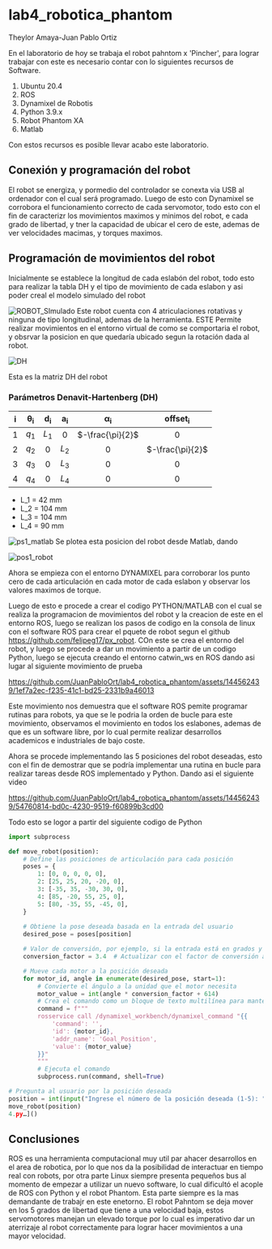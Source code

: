 # lab4_robotica_phantom
Theylor Amaya-Juan Pablo Ortiz


En el laboratorio de hoy se trabaja el robot pahntom x 'Pincher', para lograr trabajar con este es necesario contar con lo siguientes recursos de Software.

1. Ubuntu 20.4
2. ROS
3. Dynamixel de Robotis
4. Python 3.9.x
5. Robot Phantom XA
6. Matlab

Con estos recursos es posible llevar acabo este laboratorio.

## Conexión y programación del robot 

El robot se energiza, y pormedio del controlador se conexta via USB al ordenador con el cual será programado.
Luego de esto con Dynamixel se corrobora el funcionamiento correcto de cada servomotor, todo esto con el fin de caracterizr los movimientos maximos y minimos del robot, e cada grado de libertad, y tner la capacidad de ubicar el cero de este, ademas de ver velocidades macimas, y torques maximos.

## Programación de movimientos del robot
 Inicialmente se establece la longitud de cada eslabón del robot, todo esto para realizar la tabla DH y el tipo de movimiento de cada eslabon y asi poder creal el modelo simulado del robot

![ROBOT_SImulado](https://github.com/JuanPabloOrt/lab4_robotica_phantom/assets/144562439/3c7c519e-4470-4170-85cc-fd47d45e9990)
Este robot cuenta con 4 atriculaciones rotativas y ninguna de tipo longitudinal, ademas de la herramienta.
ESTE Permite realizar movimientos en el entorno virtual de como se comportaria el robot, y obsrvar la posicion en que quedaría ubicado segun la rotación dada al robot.

![DH](https://github.com/JuanPabloOrt/lab4_robotica_phantom/assets/144562439/07d9b675-9a88-4055-94bf-4df021bbdffe)

Esta es la matriz DH del robot

### Parámetros Denavit-Hartenberg (DH) 
<div align="center">

| $\mathbf{i}$ | $\mathbf{\theta_i}$ | $\mathbf{d_i}$ | $\mathbf{a_i}$ | $\mathbf{\alpha_i}$ |$\mathbf{offset_i}$ |
|:------------:|:-------------------:|:--------------:|:--------------:|:-------------------:|:-------------------:|
|      $1$     |         $q_1$       |      $L_1$     |       $0$      |   $-\frac{\pi}{2}$  |         $0$         |
|      $2$     |         $q_2$       |       $0$      |      $L_2$     |         $0$         |   $-\frac{\pi}{2}$  |
|      $3$     |         $q_3$       |       $0$      |      $L_3$     |         $0$         |         $0$         |
|      $4$     |         $q_4$       |       $0$      |      $L_4$     |         $0$         |         $0$         |

</div>

* L_1 = 42 mm
* L_2 = 104 mm
* L_3 = 104 mm
* L_4 = 90 mm


![ps1_matlab](https://github.com/JuanPabloOrt/lab4_robotica_phantom/assets/144562439/137fdb85-a347-4321-9b49-fa5a96db3841)
Se plotea esta posicion del robot desde Matlab, dando

![pos1_robot](https://github.com/JuanPabloOrt/lab4_robotica_phantom/assets/144562439/4c87f4ad-4a09-42ef-a5e9-57ffc0614028)


Ahora se empieza con el entorno DYNAMIXEL para corroborar  los punto cero de cada articulación en cada motor de cada eslabon y observar los valores maximos de torque.





Luego de esto e procede a crear el codigo PYTHON/MATLAB con el cual se realiza la programacion de movimientos del robot y la creacion de este en el entorno ROS, luego se realizan los pasos de codigo en la consola de linux con el software ROS para crear el pquete de robot segun el github  https://github.com/felipeg17/px_robot. COn este se crea el entorno del robot, y luego se procede a dar un movimiento a partir de un codigo Python, luego se ejecuta creando el entorno catwin_ws en ROS dando asi lugar al siguiente movimiento de prueba




https://github.com/JuanPabloOrt/lab4_robotica_phantom/assets/144562439/1ef7a2ec-f235-41c1-bd25-2331b9a46013


Este movimiento nos demuestra que el software ROS pemite programar rutinas para robots, ya que se le podria la orden de bucle para este movimiento, observamos el movimiento en todos los eslabones, ademas de que es un software libre, por lo cual permite realizar desarrollos academicos e industriales de bajo coste.

Ahora se procede implementando las 5 posiciones del robot deseadas, esto con el fin de demostrar que se podría implementar una rutina en bucle para realizar tareas desde ROS implementado y Python. Dando asi el siguiente video


https://github.com/JuanPabloOrt/lab4_robotica_phantom/assets/144562439/54760814-bd0c-4230-9519-f60899b3cd00


Todo esto se logor a partir del siguiente codigo de Python


```python
import subprocess

def move_robot(position):
    # Define las posiciones de articulación para cada posición
    poses = {
        1: [0, 0, 0, 0, 0],
        2: [25, 25, 20, -20, 0],
        3: [-35, 35, -30, 30, 0],
        4: [85, -20, 55, 25, 0],
        5: [80, -35, 55, -45, 0],
    }
    
    # Obtiene la pose deseada basada en la entrada del usuario
    desired_pose = poses[position]

    # Valor de conversión, por ejemplo, si la entrada está en grados y necesitas convertir a unidades de motor
    conversion_factor = 3.4  # Actualizar con el factor de conversión apropiado si es necesario

    # Mueve cada motor a la posición deseada
    for motor_id, angle in enumerate(desired_pose, start=1):
        # Convierte el ángulo a la unidad que el motor necesita
        motor_value = int(angle * conversion_factor + 614)
        # Crea el comando como un bloque de texto multilínea para mantener el formato YAML correcto
        command = f"""
        rosservice call /dynamixel_workbench/dynamixel_command "{{
            'command': '', 
            'id': {motor_id}, 
            'addr_name': 'Goal_Position', 
            'value': {motor_value}
        }}"
        """
        # Ejecuta el comando
        subprocess.run(command, shell=True)

# Pregunta al usuario por la posición deseada
position = int(input("Ingrese el número de la posición deseada (1-5): "))
move_robot(position)
4.py…]()
```




##  Conclusiones

ROS es una herramienta computacional muy util par ahacer desarrollos en el area de robotica, por lo que nos da la posibilidad de interactuar en tiempo real con robots, por otra parte Linux siempre presenta pequeños bus al momento de empezar a utilizar un nuevo software, lo cual dificultó el acople de ROS con Python y el robot Phantom. Esta parte siempre es la mas demandante de trabajr en este enetorno. El robot Pahntom se deja mover en los 5 grados de libertad que tiene a una velocidad baja, estos servomotores manejan un elevado torque por lo cual es imperativo dar un aterrizaje al robot correctamente para lograr hacer movimientos a una mayor velocidad.

